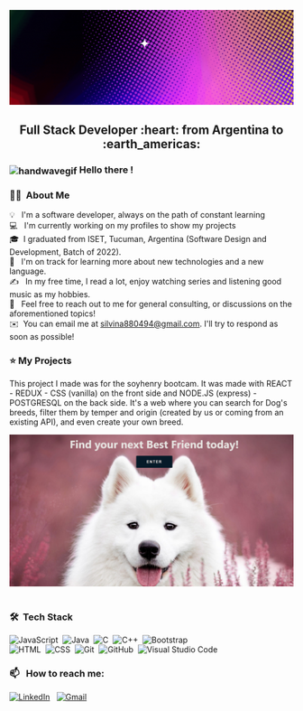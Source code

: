 <!-- ### Hi there 👋 -->
![Hi, I'm Sil](https://github.com/SilVildoza/silvildoza/blob/main/assets/header.gif)

<h2 align="center">
Full Stack Developer :heart: from Argentina to :earth_americas:
</h2>

### <img alt="handwavegif" src="https://user-images.githubusercontent.com/39513876/112366216-8cfe7400-8cfe-11eb-8116-7d3dbae20e97.gif" width='40' align="center"/> Hello there !

### ​👩‍💻​ &nbsp;About Me

💡 &nbsp; I'm a software developer, always on the path of constant learning \
💻 &nbsp; I'm currently working on my profiles to show my projects\
🎓&nbsp; I graduated from ISET, Tucuman, Argentina (Software Design and Development, Batch of 2022).\
🌱 &nbsp; I'm on track for learning more about new technologies and a new language.\
✍️ &nbsp; In my free time, I read a lot, enjoy watching series and listening good music as my hobbies.\
💬 &nbsp; Feel free to reach out to me for general consulting, or discussions on the aforementioned topics!\
✉️ &nbsp;You can email me at silvina880494@gmail.com. I'll try to respond as soon as possible!
<!-- 📄 &nbsp;You can check my [Resume](https://drive.google.com/file/d/1CqJoOAelUgnIOMNHqZAlMxR0F3nRoJuo/view?usp=sharing) for more details about work experience. -->

### :star: My Projects

This project I made was for the soyhenry bootcam. It was made with REACT - REDUX - CSS (vanilla) on the front side and NODE.JS (express) - POSTGRESQL on the back side.
It's a web where you can search for Dog's breeds, filter them by temper and origin (created by us or coming from an existing API), and even create your own breed.

<a href="https://dogs-app-chi.vercel.app/"><img alt="DogApp" src="https://github.com/SilVildoza/silvildoza/blob/main/assets/DogApp.png"/></a> &nbsp;

### 🛠 &nbsp;Tech Stack

![JavaScript](https://img.shields.io/badge/-JavaScript-05122A?style=flat&logo=javascript)&nbsp;
![Java](https://img.shields.io/badge/-Java-05122A?style=flat&logo=Java&logoColor=FFA518)&nbsp;
![C](https://img.shields.io/badge/-C-05122A?style=flat&logo=C&logoColor=A8B9CC)&nbsp;
![C++](https://img.shields.io/badge/-C++-05122A?style=flat&logo=C%2B%2B&logoColor=00599C)&nbsp;
![Bootstrap](https://img.shields.io/badge/-Bootstrap-05122A?style=flat&logo=bootstrap&logoColor=563D7C)\
![HTML](https://img.shields.io/badge/-HTML-05122A?style=flat&logo=HTML5)&nbsp;
![CSS](https://img.shields.io/badge/-CSS-05122A?style=flat&logo=CSS3&logoColor=1572B6)&nbsp;
![Git](https://img.shields.io/badge/-Git-05122A?style=flat&logo=git)&nbsp;
![GitHub](https://img.shields.io/badge/-GitHub-05122A?style=flat&logo=github)&nbsp;
![Visual Studio Code](https://img.shields.io/badge/-Visual%20Studio%20Code-05122A?style=flat&logo=visual-studio-code&logoColor=007ACC)&nbsp;
<!-- ![jUnit](https://img.shields.io/badge/jUnit%20-%23150458.svg?&style=flat&logo=Java&logoColor=white)&nbsp;
![NumPy](https://img.shields.io/badge/numpy%20-%23013243.svg?&style=flat&logo=numpy&logoColor=white)&nbsp;
![Pandas](https://img.shields.io/badge/pandas%20-%23150458.svg?&style=flat&logo=pandas&logoColor=white)&nbsp;
![JMH](https://img.shields.io/badge/JMH%20-%23150458.svg?&style=flat&logo=Java&logoColor=white)&nbsp; -->

### 📫 &nbsp; How to reach me:


<a href="https://www.linkedin.com/in/silvinavildoza/"><img alt="LinkedIn" src="https://img.shields.io/badge/linkedin%20-%230077B5.svg?&style=flat&logo=linkedin&logoColor=white"/></a> &nbsp;
<a href="mailto:silvina880494@gmail.com"><img alt="Gmail" src="https://img.shields.io/badge/Gmail-D14836?style=flat&logo=gmail&logoColor=white" /></a> &nbsp;
<!-- <a href="https://instagram.com/abhi_1507"><img src="https://img.shields.io/badge/-@abhi__1507_-E4405F?style=flat&logo=Instagram&logoColor=white"/></a> &nbsp; -->
<!--
**SilVildoza/SilVildoza** is a ✨ _special_ ✨ repository because its `README.md` (this file) appears on your GitHub profile.

Here are some ideas to get you started:

- 🔭 I’m currently working on ...
- 🌱 I’m currently learning ...
- 👯 I’m looking to collaborate on ...
- 🤔 I’m looking for help with ...
- 💬 Ask me about ...
- 📫 How to reach me: ...
- 😄 Pronouns: ...
- ⚡ Fun fact: ...
-->
